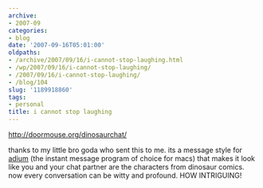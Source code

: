 ```yaml
---
archive:
- 2007-09
categories:
- blog
date: '2007-09-16T05:01:00'
oldpaths:
- /archive/2007/09/16/i-cannot-stop-laughing.html
- /wp/2007/09/16/i-cannot-stop-laughing/
- /2007/09/16/i-cannot-stop-laughing/
- /blog/104
slug: '1189918860'
tags:
- personal
title: i cannot stop laughing
---
```


http://doormouse.org/dinosaurchat/

thanks to my little bro goda who sent this to me. its a message style for
[adium][1] (the instant message program of choice for macs) that makes it
look like you and your chat partner are the characters from dinosaur
comics. now every conversation can be witty and profound. HOW INTRIGUING!

[1]: http://www.adiumx.com/

